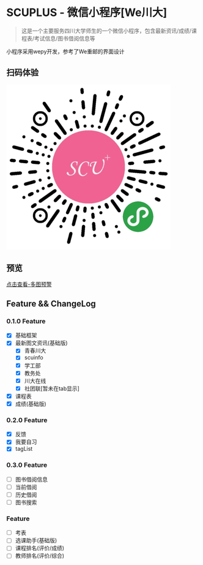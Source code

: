 # SCUPLUS - 微信小程序[We川大]

> 这是一个主要服务四川大学师生的一个微信小程序，包含最新资讯/成绩/课程表/考试信息/图书借阅信息等

小程序采用wepy开发，参考了We重邮的界面设计

## 扫码体验

![img/qcode.jpg](img/qcode.jpg)

## 预览
[点击查看-多图预警](https://github.com/mohuishou/scuplus-wechat/issues/1)

## Feature && ChangeLog

### 0.1.0 Feature

- [x] 基础框架
- [x] 最新图文资讯(基础版)
  - [x] 青春川大
  - [x] scuinfo
  - [x] 学工部
  - [x] 教务处
  - [x] 川大在线
  - [x] 社团联[暂未在tab显示]

- [x] 课程表
- [x] 成绩(基础版)

### 0.2.0 Feature

- [x] 反馈
- [x] 我要自习
- [x] tagList

### 0.3.0 Feature
- [ ] 图书借阅信息
 - [ ] 当前借阅
 - [ ] 历史借阅
- [ ] 图书搜索

### Feature
- [ ] 考表
- [ ] 选课助手(基础版)
 - [ ] 课程排名(评价/成绩)
 - [ ] 教师排名(评价/综合)
